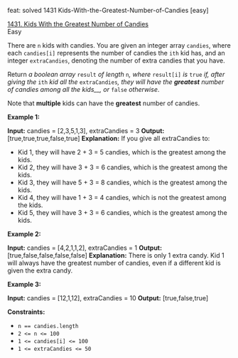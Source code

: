 feat: solved 1431 Kids-With-the-Greatest-Number-of-Candies [easy]

[1431.  Kids With the Greatest Number of Candies](https://leetcode.com/problems/kids-with-the-greatest-number-of-candies/)  
Easy

There are  `n`  kids with candies. You are given an integer array  `candies`, where each  `candies[i]`  represents the number of candies the  `ith`  kid has, and an integer  `extraCandies`, denoting the number of extra candies that you have.

Return  _a boolean array_ `result` _of length_ `n`_, where_ `result[i]` _is_ `true` _if, after giving the_ `ith` _kid all the_ `extraCandies`_, they will have the  **greatest**  number of candies among all the kids__, or_ `false` _otherwise_.

Note that  **multiple**  kids can have the  **greatest**  number of candies.

**Example 1:**

**Input:** candies = [2,3,5,1,3], extraCandies = 3
**Output:** [true,true,true,false,true]
**Explanation:** If you give all extraCandies to:
- Kid 1, they will have 2 + 3 = 5 candies, which is the greatest among the kids.
- Kid 2, they will have 3 + 3 = 6 candies, which is the greatest among the kids.
- Kid 3, they will have 5 + 3 = 8 candies, which is the greatest among the kids.
- Kid 4, they will have 1 + 3 = 4 candies, which is not the greatest among the kids.
- Kid 5, they will have 3 + 3 = 6 candies, which is the greatest among the kids.

**Example 2:**

**Input:** candies = [4,2,1,1,2], extraCandies = 1
**Output:** [true,false,false,false,false]
**Explanation:** There is only 1 extra candy.
Kid 1 will always have the greatest number of candies, even if a different kid is given the extra candy.

**Example 3:**

**Input:** candies = [12,1,12], extraCandies = 10
**Output:** [true,false,true]

**Constraints:**

-   `n == candies.length`
-   `2 <= n <= 100`
-   `1 <= candies[i] <= 100`
-   `1 <= extraCandies <= 50`